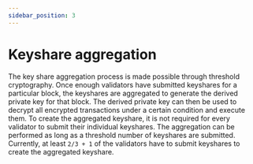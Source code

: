 ```yaml
---
sidebar_position: 3
---
```


# Keyshare aggregation

The key share aggregation process is made possible through threshold cryptography.
Once enough validators have submitted keyshares for a particular block,
the keyshares are aggregated to generate the derived private key for that block.
The derived private key can then be used to decrypt all encrypted transactions under a certain condition and execute them.
To create the aggregated keyshare, it is not required for every validator to submit their individual keyshares.
The aggregation can be performed as long as a threshold number of keyshares are submitted.
Currently, at least `2/3 + 1` of the validators have to submit keyshares to create the aggregated keyshare.

